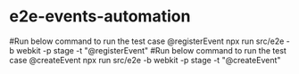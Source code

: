 # e2e-events-automation
#Run below command to run the test case @registerEvent
npx run src/e2e -b webkit -p stage -t "@registerEvent"
#Run below command to run the test case @createEvent
npx run src/e2e -b webkit -p stage -t "@createEvent"
